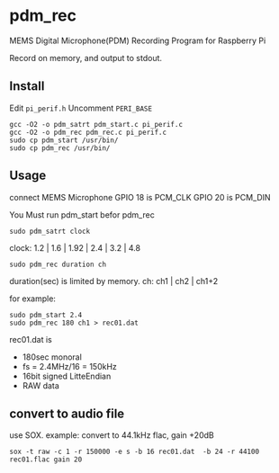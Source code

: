 # pdm_rec
MEMS  Digital Microphone(PDM) Recording Program for Raspberry Pi

Record on memory, and output to stdout.

## Install

Edit `pi_perif.h`
Uncomment `PERI_BASE`

```
gcc -O2 -o pdm_satrt pdm_start.c pi_perif.c
gcc -O2 -o pdm_rec pdm_rec.c pi_perif.c
sudo cp pdm_start /usr/bin/
sudo cp pdm_rec /usr/bin/
```

## Usage

connect MEMS Microphone
GPIO 18 is PCM\_CLK
GPIO 20 is PCM\_DIN

You Must run pdm\_start befor pdm\_rec

`sudo pdm_satrt clock`

clock: 1.2 | 1.6 | 1.92 | 2.4 | 3.2 | 4.8

`sudo pdm_rec duration ch`

duration(sec) is limited by memory.
ch: ch1 | ch2 | ch1+2

for example:

```
sudo pdm_start 2.4
sudo pdm_rec 180 ch1 > rec01.dat
```

rec01.dat is

* 180sec monoral
* fs = 2.4MHz/16 = 150kHz
* 16bit signed LitteEndian
* RAW data

## convert to audio file

use SOX.
example: convert to 44.1kHz flac, gain +20dB

```
sox -t raw -c 1 -r 150000 -e s -b 16 rec01.dat  -b 24 -r 44100 rec01.flac gain 20
```


